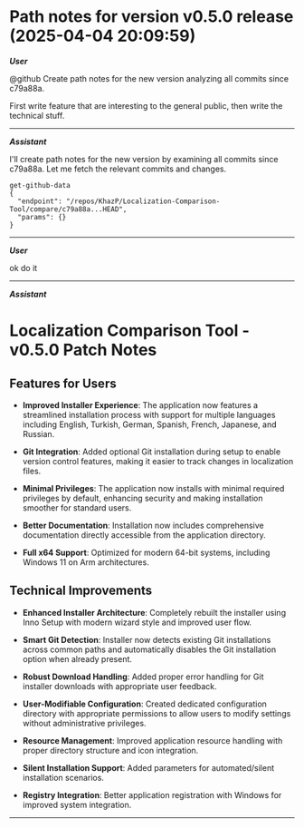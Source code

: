 <!-- Generated by SpecStory -->

# Path notes for version v0.5.0 release (2025-04-04 20:09:59)

_**User**_

@github   Create path notes for the new version analyzing all commits since c79a88a.

First write feature that are interesting to the general public, then write the technical stuff.

---

_**Assistant**_

I'll create path notes for the new version by examining all commits since c79a88a. Let me fetch the relevant commits and changes.

```tool
get-github-data
{
  "endpoint": "/repos/KhazP/Localization-Comparison-Tool/compare/c79a88a...HEAD",
  "params": {}
}
```

---

_**User**_

ok do it

---

_**Assistant**_

# Localization Comparison Tool - v0.5.0 Patch Notes

## Features for Users

- **Improved Installer Experience**: The application now features a streamlined installation process with support for multiple languages including English, Turkish, German, Spanish, French, Japanese, and Russian.

- **Git Integration**: Added optional Git installation during setup to enable version control features, making it easier to track changes in localization files.

- **Minimal Privileges**: The application now installs with minimal required privileges by default, enhancing security and making installation smoother for standard users.

- **Better Documentation**: Installation now includes comprehensive documentation directly accessible from the application directory.

- **Full x64 Support**: Optimized for modern 64-bit systems, including Windows 11 on Arm architectures.

## Technical Improvements

- **Enhanced Installer Architecture**: Completely rebuilt the installer using Inno Setup with modern wizard style and improved user flow.

- **Smart Git Detection**: Installer now detects existing Git installations across common paths and automatically disables the Git installation option when already present.

- **Robust Download Handling**: Added proper error handling for Git installer downloads with appropriate user feedback.

- **User-Modifiable Configuration**: Created dedicated configuration directory with appropriate permissions to allow users to modify settings without administrative privileges.

- **Resource Management**: Improved application resource handling with proper directory structure and icon integration.

- **Silent Installation Support**: Added parameters for automated/silent installation scenarios.

- **Registry Integration**: Better application registration with Windows for improved system integration.

---

